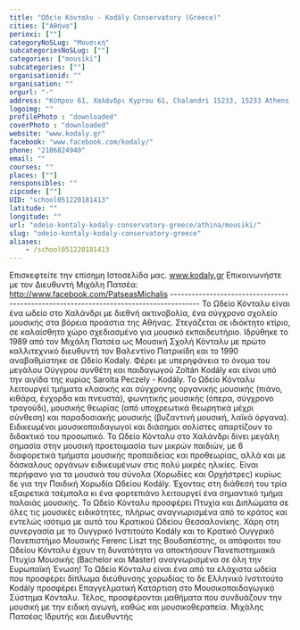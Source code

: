 ```yaml
---
title: "Ωδείο Κόνταλυ - Kodály Conservatory (Greece)"
cities: ["Αθήνα"]
perioxi: [""]
categoryNoSLug: "Μουσική"
subcategoriesNoSLug: [""]
categories: ["mousiki"]
subcategories: [""]
organisationid: ""
organisation: ""
orgurl: "-"
address: "Κύπρου 61, Χαλάνδρι Kyprou 61, Chalandri 15233, 15233 Athens, Greece"
logoimg: ""
profilePhoto : "downloaded"
coverPhoto : "downloaded"
website: "www.kodaly.gr"
facebook: "www.facebook.com/kodaly/"
phone: "2106824940"
email: ""
courses: ""
places: [""]
rensponsibles: ""
zipcode: [""]
UID: "school051220181413"
latitude: ""
longitude: ""
url: "odeio-kontaly-kodaly-conservatory-greece/athina/mousiki/"
slug: "odeio-kontaly-kodaly-conservatory-greece"
aliases:
    - /school051220181413
---
```





Επισκεφτείτε την επίσημη Ιστοσελίδα μας. www.kodaly.gr Επικοινωνήστε με τον Διευθυντή Μιχάλη Πατσέα: http://www.facebook.com/PatseasMichalis -------------------------------------------------------------------------------------- Το Ωδείο Κόνταλυ είναι ένα ωδείο στο Χαλάνδρι με διεθνή ακτινοβολία, ένα σύγχρονο σχολείο μουσικής στα βόρεια προάστια της Αθήνας. Στεγάζεται σε ιδιόκτητο κτίριο, σε καλαίσθητο χώρο σχεδιασμένο για μουσικό εκπαιδευτήριο. Ιδρύθηκε το 1989 από τον Μιχάλη Πατσέα ως Μουσική Σχολή Κόνταλυ με πρώτο καλλιτεχνικό διευθυντή τον Βαλεντίνο Πατρικίδη και το 1990 αναβαθμίστηκε σε Ωδείο Kodaly. Φέρει με υπερηφάνεια το όνομα του μεγάλου Ούγγρου συνθέτη και παιδαγωγού Zoltán Kodály και είναι υπό την αιγίδα της κυρίας Sarolta Peczely - Kodály. Το Ωδείο Κόνταλυ λειτουργεί τμήματα κλασικής και σύγχρονης οργανικής μουσικής (πιάνο, κιθάρα, έγχορδα και πνευστά), φωνητικής μουσικής (όπερα, σύγχρονο τραγούδι), μουσικής θεωρίας (από υποχρεωτικά θεωρητικά μέχρι σύνθεση) και παραδοσιακής μουσικής (βυζαντινή μουσική, λαϊκά όργανα). Ειδικευμένοι μουσικοπαιδαγωγοί και διάσημοι σολίστες απαρτίζουν το διδακτικό του προσωπικό. Το Ωδείο Κόνταλυ στο Χαλάνδρι δίνει μεγάλη σημασία στην μουσική προετοιμασία των μικρών παιδιών, με 6 διαφορετικά τμήματα μουσικής προπαιδείας και προθεωρίας, αλλά και με δάσκαλους οργάνων ειδικευμένων στις πολύ μικρές ηλικίες. Είναι περήφανο για τα μουσικά του σύνολα (Χορωδίες και Ορχήστρες) κυρίως δε για την Παιδική Χορωδία Ωδείου Kodály. Έχοντας στη διάθεσή του τρία εξαιρετικά τσέμπαλα κι ένα φορτεπιάνο λειτουργεί ένα σημαντικό τμήμα παλαιάς μουσικής. Το Ωδείο Κόνταλυ προσφέρει Πτυχία και Διπλώματα σε όλες τις μουσικές ειδικότητες, πλήρως αναγνωρισμένα από το κράτος και εντελώς ισότιμα με αυτά του Κρατικού Ωδείου Θεσσαλονίκης. Χάρη στη συνεργασία με το Ουγγρικό Ινστιτούτο Kodály και το Κρατικό Ουγγρικό Πανεπιστήμιο Μουσικής Ferenc Liszt της Βουδαπέστης, οι απόφοιτοι του Ωδείου Κόνταλυ έχουν τη δυνατότητα να αποκτήσουν Πανεπιστημιακά Πτυχία Μουσικής (Bachelor και Master) αναγνωρισμένα σε όλη την Ευρωπαϊκή Ένωση! Το Ωδείο Κόνταλυ είναι ένα από τα ελάχιστα ωδεία που προσφέρει δίπλωμα διεύθυνσης χορωδίας το δε Ελληνικό Ινστιτούτο Kodály προσφέρει Επαγγελματική Κατάρτιση στο Μουσικοπαιδαγωγικό Σύστημα Κόνταλυ. Τέλος, προσφέρονται μαθήματα που συνδυάζουν την μουσική με την ειδική αγωγή, καθώς και μουσικοθεραπεία. Μιχάλης Πατσέας Ιδρυτής και Διευθυντής